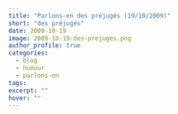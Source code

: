 ```yaml
---
title: "Parlons-en des préjugés (19/10/2009)"
short: "des préjugés"
date: 2009-10-19
image: 2009-10-19-des-prejuges.png
author_profile: true
categories:
  - blog
  - humour
  - parlons-en
tags:
excerpt: ""
hover: ""
---
```

